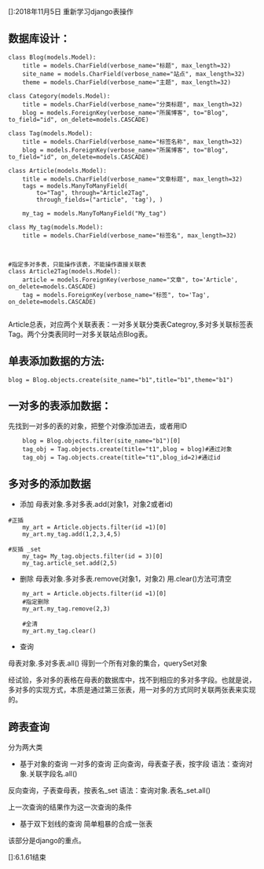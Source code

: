[]:2018年11月5日
重新学习django表操作

## 数据库设计：
```
class Blog(models.Model):
    title = models.CharField(verbose_name="标题", max_length=32)
    site_name = models.CharField(verbose_name="站点", max_length=32)
    theme = models.CharField(verbose_name="主题", max_length=32)
   
class Category(models.Model):
    title = models.CharField(verbose_name="分类标题", max_length=32)
    blog = models.ForeignKey(verbose_name="所属博客", to="Blog", to_field="id", on_delete=models.CASCADE)

class Tag(models.Model):
    title = models.CharField(verbose_name="标签名称", max_length=32)
    blog = models.ForeignKey(verbose_name="所属博客", to="Blog", to_field="id", on_delete=models.CASCADE)
    
class Article(models.Model):
    title = models.CharField(verbose_name="文章标题", max_length=32)
    tags = models.ManyToManyField(
        to="Tag", through="Article2Tag",
        through_fields=("article", 'tag'), )

    my_tag = models.ManyToManyField("My_tag")

class My_tag(models.Model):
    title = models.CharField(verbose_name="标签名", max_length=32)



#指定多对多表，只能操作该表，不能操作直接关联表
class Article2Tag(models.Model):
    article = models.ForeignKey(verbose_name="文章", to='Article', on_delete=models.CASCADE)
    tag = models.ForeignKey(verbose_name="标签", to='Tag', on_delete=models.CASCADE)
  
```
Article总表，对应两个关联表表：一对多关联分类表Categroy,多对多关联标签表Tag。两个分类表同时一对多关联站点Blog表。

## 单表添加数据的方法:
```
blog = Blog.objects.create(site_name="b1",title="b1",theme="b1")
```

## 一对多的表添加数据：
先找到一对多的表的对象，把整个对像添加进去，或者用ID
```
    blog = Blog.objects.filter(site_name="b1")[0]
    tag_obj = Tag.objects.create(title="t1",blog = blog)#通过对象
    tag_obj = Tag.objects.create(title="t1",blog_id=2)#通过id
```

## 多对多的添加数据
- 添加
母表对象.多对多表.add(对象1，对象2或者id)
```
#正插
    my_art = Article.objects.filter(id =1)[0]
    my_art.my_tag.add(1,2,3,4,5)
```
```
#反插 _set
    my_tag= My_tag.objects.filter(id = 3)[0]
    my_tag.article_set.add(2,5)
```
- 删除
母表对象.多对多表.remove(对象1，对象2)
用.clear()方法可清空

```
    my_art = Article.objects.filter(id =1)[0]
    #指定删除
    my_art.my_tag.remove(2,3)

    #全清
    my_art.my_tag.clear()
```
- 查询

母表对象.多对多表.all()
得到一个所有对象的集合，querySet对象


经试验，多对多的表格在母表的数据库中，找不到相应的多对多字段。也就是说，多对多的实现方式，本质是通过第三张表，用一对多的方式同时关联两张表来实现的。

## 跨表查询
分为两大类
- 基于对象的查询
一对多的查询
正向查询，母表查子表，按字段
语法：查询对象.关联字段名.all()

反向查询，子表查母表，按表名_set
语法：查询对象.表名_set.all()

上一次查询的结果作为这一次查询的条件
- 基于双下划线的查询
简单粗暴的合成一张表

该部分是django的重点。

[]:6.1.61结束